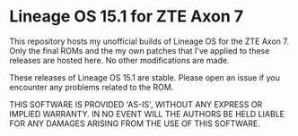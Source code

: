 # Lineage OS 15.1 for ZTE Axon 7

This repository hosts my unofficial builds of Lineage OS for the ZTE Axon 7. Only the final ROMs and the my own patches that I've applied to these releases are hosted here. No other modifications are made.

These releases of Lineage OS 15.1 are stable. Please open an issue if you encounter any problems related to the ROM.

THIS SOFTWARE IS PROVIDED 'AS-IS', WITHOUT ANY EXPRESS OR IMPLIED WARRANTY. IN NO EVENT WILL THE AUTHORS BE HELD LIABLE FOR ANY DAMAGES ARISING FROM THE USE OF THIS SOFTWARE. 
